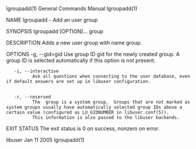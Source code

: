 lgroupadd(1)                                                                               General Commands Manual                                                                               lgroupadd(1)



NAME
       lgroupadd - Add an user group


SYNOPSIS
       lgroupadd [OPTION]... group


DESCRIPTION
       Adds a new user group with name group.


OPTIONS
       -g, --gid=gid
              Use group ID gid for the newly created group.  A group ID is selected automatically if this option is not present.


       -i, --interactive
              Ask all questions when connecting to the user database, even if default answers are set up in libuser configuration.


       -r, --reserved
              The  group is a system group.  Groups that are not marked as system groups usually have automatically selected group IDs above a certain value (configured as LU_GIDNUMBER in libuser.conf(5)).
              This information is also passed to the libuser backends.


EXIT STATUS
       The exit status is 0 on success, nonzero on error.



libuser                                                                                          Jan 11 2005                                                                                     lgroupadd(1)
